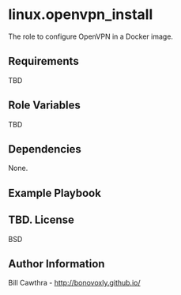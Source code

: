 linux.openvpn_install
=========

The role to configure OpenVPN in a Docker image.

Requirements
------------

TBD

Role Variables
--------------

TBD

Dependencies
------------

None.

Example Playbook
----------------

TBD.
License
-------

BSD

Author Information
------------------

Bill Cawthra - http://bonovoxly.github.io/
